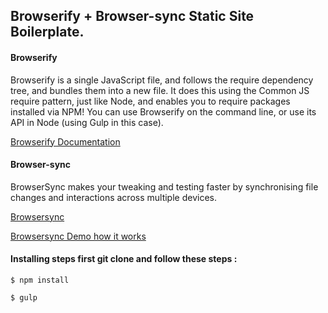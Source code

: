 ## Browserify + Browser-sync Static Site Boilerplate.


#### Browserify

Browserify is a single JavaScript file, and follows the require dependency tree, and bundles them into a new file. It does this using the Common JS require pattern, just like Node, and enables you to require packages installed via NPM! You can use Browserify on the command line, or use its API in Node (using Gulp in this case).

[Browserify Documentation](http://browserify.org/)

#### Browser-sync

BrowserSync makes your tweaking and testing faster by synchronising file changes and interactions across multiple devices.

[Browsersync](https://www.browsersync.io/)

[Browsersync Demo how it works](http://damonbauer.me/browsersync/)

#### Installing steps first git clone and follow these steps :

<pre><code>$ npm install</code></pre>

<pre><code>$ gulp</code></pre>
